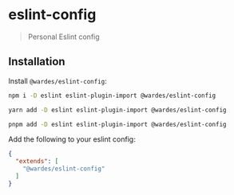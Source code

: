 # eslint-config

> Personal Eslint config

## Installation

Install `@wardes/eslint-config`:
``` bash
npm i -D eslint eslint-plugin-import @wardes/eslint-config
```

``` bash
yarn add -D eslint eslint-plugin-import @wardes/eslint-config
```

``` bash
pnpm add -D eslint eslint-plugin-import @wardes/eslint-config
```

Add the following to your eslint config:

```json
{
  "extends": [
    "@wardes/eslint-config"
  ]
}
```